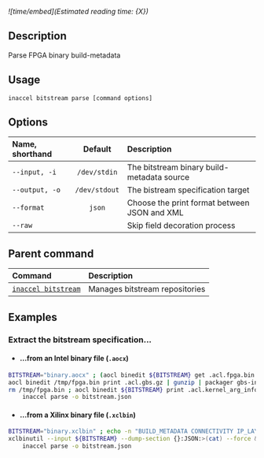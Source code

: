 *![time/embed](Estimated reading time: {X})*

## Description

Parse FPGA binary build-metadata

## Usage

```text
inaccel bitstream parse [command options]
```

## Options

| Name, shorthand  | Default         | Description                                  |
| :--------------- | :-------------: | :------------------------------------------- |
| ` --input, -i `  | ` /dev/stdin `  | The bitstream binary build-metadata source   |
| ` --output, -o ` | ` /dev/stdout ` | The bistream specification target            |
| ` --format `     | ` json `        | Choose the print format between JSON and XML |
| ` --raw `        |                 | Skip field decoration process                |

## Parent command

| Command                           | Description                    |
| :-------------------------------- | :----------------------------- |
| [` inaccel bitstream `](index.md) | Manages bitstream repositories |


## Examples

### Extract the bitstream specification...

* #### ...from an **Intel** binary file (`.aocx`)

```bash
BITSTREAM="binary.aocx" ; (aocl binedit ${BITSTREAM} get .acl.fpga.bin /tmp/fpga.bin && \
aocl binedit /tmp/fpga.bin print .acl.gbs.gz | gunzip | packager gbs-info --gbs=<(cat) && \
rm /tmp/fpga.bin ; aocl binedit ${BITSTREAM} print .acl.kernel_arg_info.xml) | \
	inaccel parse -o bitstream.json
```

* #### ...from a **Xilinx** binary file (`.xclbin`)

```bash
BITSTREAM="binary.xclbin" ; echo -n "BUILD_METADATA CONNECTIVITY IP_LAYOUT" | xargs --delimiter " " --replace \
xclbinutil --input ${BITSTREAM} --dump-section {}:JSON:>(cat) --force &> /dev/null | \
	inaccel parse -o bitstream.json
```
